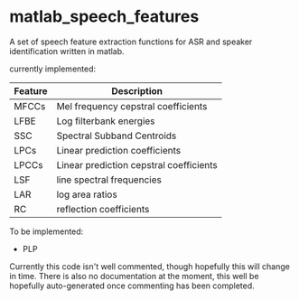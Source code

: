 matlab_speech_features
======================

A set of speech feature extraction functions for ASR and speaker identification written in matlab.

currently implemented:

Feature | Description
--------| -----------
 MFCCs | Mel frequency cepstral coefficients
 LFBE | Log filterbank energies
 SSC | Spectral Subband Centroids
 LPCs | Linear prediction coefficients
 LPCCs | Linear prediction cepstral coefficients
 LSF | line spectral frequencies
 LAR | log area ratios
 RC | reflection coefficients

To be implemented:

- PLP

Currently this code isn't well commented, though hopefully this will change in time. There is also no documentation 
at the moment, this well be hopefully auto-generated once commenting has been completed.

